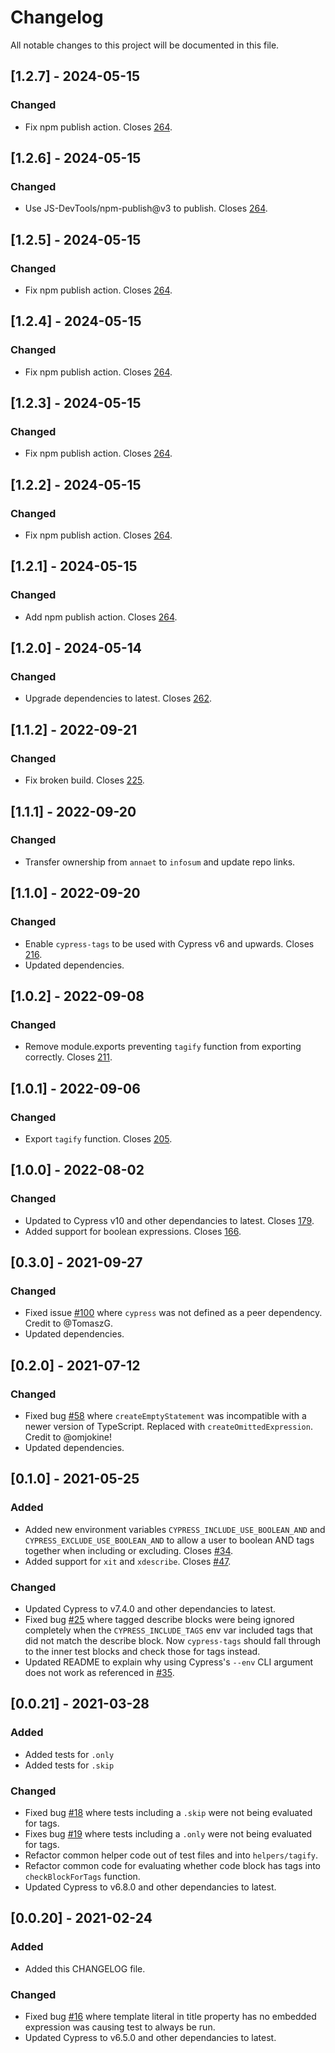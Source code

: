 # Changelog

All notable changes to this project will be documented in this file.

## [1.2.7] - 2024-05-15

### Changed

- Fix npm publish action. Closes [264](https://github.com/infosum/cypress-tags/issues/264).

## [1.2.6] - 2024-05-15

### Changed

- Use JS-DevTools/npm-publish@v3 to publish. Closes [264](https://github.com/infosum/cypress-tags/issues/264).

## [1.2.5] - 2024-05-15

### Changed

- Fix npm publish action. Closes [264](https://github.com/infosum/cypress-tags/issues/264).

## [1.2.4] - 2024-05-15

### Changed

- Fix npm publish action. Closes [264](https://github.com/infosum/cypress-tags/issues/264).

## [1.2.3] - 2024-05-15

### Changed

- Fix npm publish action. Closes [264](https://github.com/infosum/cypress-tags/issues/264).

## [1.2.2] - 2024-05-15

### Changed

- Fix npm publish action. Closes [264](https://github.com/infosum/cypress-tags/issues/264).

## [1.2.1] - 2024-05-15

### Changed

- Add npm publish action. Closes [264](https://github.com/infosum/cypress-tags/issues/264).

## [1.2.0] - 2024-05-14

### Changed

- Upgrade dependencies to latest. Closes [262](https://github.com/infosum/cypress-tags/issues/262).

## [1.1.2] - 2022-09-21

### Changed

- Fix broken build. Closes [225](https://github.com/infosum/cypress-tags/issues/225).

## [1.1.1] - 2022-09-20

### Changed

- Transfer ownership from `annaet` to `infosum` and update repo links.

## [1.1.0] - 2022-09-20

### Changed

- Enable `cypress-tags` to be used with Cypress v6 and upwards. Closes [216](https://github.com/infosum/cypress-tags/issues/216).
- Updated dependencies.

## [1.0.2] - 2022-09-08

### Changed

- Remove module.exports preventing `tagify` function from exporting correctly. Closes [211](https://github.com/infosum/cypress-tags/issues/211).

## [1.0.1] - 2022-09-06

### Changed

- Export `tagify` function. Closes [205](https://github.com/infosum/cypress-tags/issues/205).

## [1.0.0] - 2022-08-02

### Changed

- Updated to Cypress v10 and other dependancies to latest. Closes [179](https://github.com/infosum/cypress-tags/issues/179).
- Added support for boolean expressions. Closes [166](https://github.com/infosum/cypress-tags/issues/166).

## [0.3.0] - 2021-09-27

### Changed

- Fixed issue [#100](https://github.com/infosum/cypress-tags/issues/100) where `cypress` was not defined as a peer dependency. Credit to @TomaszG.
- Updated dependencies.


## [0.2.0] - 2021-07-12

### Changed

- Fixed bug [#58](https://github.com/infosum/cypress-tags/issues/58) where `createEmptyStatement` was incompatible with a newer version of TypeScript. Replaced with `createOmittedExpression`. Credit to @omjokine!
- Updated dependencies.


## [0.1.0] - 2021-05-25

### Added

- Added new environment variables `CYPRESS_INCLUDE_USE_BOOLEAN_AND` and `CYPRESS_EXCLUDE_USE_BOOLEAN_AND` to allow a user to boolean AND tags together when including or excluding. Closes [#34](https://github.com/infosum/cypress-tags/issues/34).
- Added support for `xit` and `xdescribe`. Closes [#47](https://github.com/infosum/cypress-tags/issues/47).

### Changed

- Updated Cypress to v7.4.0 and other dependancies to latest.
- Fixed bug [#25](https://github.com/infosum/cypress-tags/issues/25) where tagged describe blocks were being ignored completely when the `CYPRESS_INCLUDE_TAGS` env var included tags that did not match the describe block. Now `cypress-tags` should fall through to the inner test blocks and check those for tags instead.
- Updated README to explain why using Cypress's `--env` CLI argument does not work as referenced in [#35](https://github.com/infosum/cypress-tags/issues/35).


## [0.0.21] - 2021-03-28

### Added

- Added tests for `.only`
- Added tests for `.skip`

### Changed

- Fixed bug [#18](https://github.com/infosum/cypress-tags/issues/18) where tests including a `.skip` were not being evaluated for tags.
- Fixes bug [#19](https://github.com/infosum/cypress-tags/issues/19) where tests including a `.only` were not being evaluated for tags.
- Refactor common helper code out of test files and into `helpers/tagify`.
- Refactor common code for evaluating whether code block has tags into `checkBlockForTags` function.
- Updated Cypress to v6.8.0 and other dependancies to latest.


## [0.0.20] - 2021-02-24

### Added

- Added this CHANGELOG file.

### Changed

- Fixed bug [#16](https://github.com/infosum/cypress-tags/issues/16) where template literal in title property has no embedded expression was causing test to always be run.
- Updated Cypress to v6.5.0 and other dependancies to latest.
